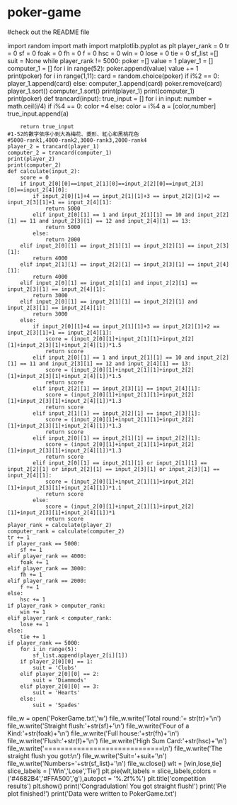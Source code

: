# poker-game
#check out the README file

import random
import math
import matplotlib.pyplot as plt
player_rank = 0
tr = 0
sf = 0
foak = 0
fh = 0
f = 0
hsc = 0
win = 0
lose = 0
tie = 0
sf_list =[]
suit = None
while player_rank != 5000:
    poker =[]
    value = 1
    player_1 = []
    computer_1 = []
    for i in range(52):
        poker.append(value)
        value += 1
    print(poker)
    for i in range(1,11):
        card = random.choice(poker)
        if i%2 == 0:
            player_1.append(card)
        else:
            computer_1.append(card)
        poker.remove(card)
    player_1.sort()
    computer_1.sort()
    print(player_1)
    print(computer_1)
    print(poker)
    def trancard(input):
        true_input = []
        for i in input:
            number = math.ceil(i/4)
            if i%4 == 0:
                color =4
            else:
                color = i%4
            a = [color,number]
            true_input.append(a)
        
        return true_input
    #1-52的數字依序小到大為梅花、菱形、紅心和黑桃花色
    #5000-rank1,4000-rank2,3000-rank3,2000-rank4
    player_2 = trancard(player_1)
    computer_2 = trancard(computer_1)
    print(player_2)
    print(computer_2)
    def calculate(input_2):
        score = 0
        if input_2[0][0]==input_2[1][0]==input_2[2][0]==input_2[3][0]==input_2[4][0]:
            if input_2[0][1]+4 == input_2[1][1]+3 == input_2[2][1]+2 == input_2[3][1]+1 == input_2[4][1]:
                return 5000
            elif input_2[0][1] == 1 and input_2[1][1] == 10 and input_2[2][1] == 11 and input_2[3][1] == 12 and input_2[4][1] == 13:
                return 5000
            else:
                return 2000
        elif input_2[0][1] == input_2[1][1] == input_2[2][1] == input_2[3][1]:
            return 4000
        elif input_2[1][1] == input_2[2][1] == input_2[3][1] == input_2[4][1]:
            return 4000
        elif input_2[0][1] == input_2[1][1] and input_2[2][1] == input_2[3][1] == input_2[4][1]:
            return 3000
        elif input_2[0][1] == input_2[1][1] == input_2[2][1] and input_2[3][1] == input_2[4][1]:
            return 3000
        else:
            if input_2[0][1]+4 == input_2[1][1]+3 == input_2[2][1]+2 == input_2[3][1]+1 == input_2[4][1]:
                score = (input_2[0][1]+input_2[1][1]+input_2[2][1]+input_2[3][1]+input_2[4][1])*1.5
                return score
            elif input_2[0][1] == 1 and input_2[1][1] == 10 and input_2[2][1] == 11 and input_2[3][1] == 12 and input_2[4][1] == 13:
                score = (input_2[0][1]+input_2[1][1]+input_2[2][1]+input_2[3][1]+input_2[4][1])*1.5
                return score
            elif input_2[2][1] == input_2[3][1] == input_2[4][1]:
                score = (input_2[0][1]+input_2[1][1]+input_2[2][1]+input_2[3][1]+input_2[4][1])*1.3
                return score
            elif input_2[1][1] == input_2[2][1] == input_2[3][1]:
                score = (input_2[0][1]+input_2[1][1]+input_2[2][1]+input_2[3][1]+input_2[4][1])*1.3
                return score
            elif input_2[0][1] == input_2[1][1] == input_2[2][1]:
                score = (input_2[0][1]+input_2[1][1]+input_2[2][1]+input_2[3][1]+input_2[4][1])*1.3
                return score
            elif input_2[0][1] == input_2[1][1] or input_2[1][1] == input_2[2][1] or input_2[2][1] == input_2[3][1] or input_2[3][1] == input_2[4][1]:
                score = (input_2[0][1]+input_2[1][1]+input_2[2][1]+input_2[3][1]+input_2[4][1])*1.1
                return score
            else:
                score = (input_2[0][1]+input_2[1][1]+input_2[2][1]+input_2[3][1]+input_2[4][1])*1
                return score
    player_rank = calculate(player_2)
    computer_rank = calculate(computer_2)
    tr += 1
    if player_rank == 5000:
        sf += 1
    elif player_rank == 4000:
        foak += 1
    elif player_rank == 3000:
        fh += 1
    elif player_rank == 2000:
        f += 1
    else:
        hsc += 1
    if player_rank > computer_rank:
        win += 1
    elif player_rank < computer_rank:
        lose += 1
    else:
        tie += 1
    if player_rank == 5000:
        for i in range(5):
            sf_list.append(player_2[i][1])
        if player_2[0][0] == 1:
            suit = 'Clubs'
        elif player_2[0][0] == 2:
            suit = 'Diammods'
        elif player_2[0][0] == 3:
            suit = 'Hearts'
        else:
            suit = 'Spades'
file_w = open('PokerGame.txt','w')
file_w.write('Total round:'+ str(tr)+'\n')
file_w.write('Straight flush:'+str(sf)+'\n')
file_w.write('Four of a Kind:'+str(foak)+'\n')
file_w.write('Full house:'+str(fh)+'\n')
file_w.write('Flush:'+str(f)+'\n')
file_w.write('High Sum Card:'+str(hsc)+'\n')
file_w.write('=============================\n')
file_w.write('The straight flush you got:\n')
file_w.write('Suit='+suit+'\n')
file_w.write('Numbers='+str(sf_list)+'\n')
file_w.close()
wlt = [win,lose,tie]
slice_labels = ['Win','Lose','Tie']
plt.pie(wlt,labels = slice_labels,colors = ('#4682B4','#FFA500','g'),autopct = '%.2f%%')
plt.title('competition results')
plt.show()
print('Congradulation! You got straight flush!')
print('Pie plot finished!')
print('Data were written to PokerGame.txt')

